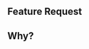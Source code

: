 <!--
This template is for requesting a new feature for this API.

In general, we will not add features that are not in the OpenAI API. That
means that we try to keep the API as close to the official OpenAI APIs 
as possible except for Java-specific changes.

That being said, we are open to adding features that make this API easier
to use. 
-->

## Feature Request
<!--
Please describe the feature you would like to see added to this API.
-->

## Why?
<!--
Please describe why you would like to see this feature added to this API.

For example, if you are requesting a new method, please describe why you
would like to see this method added to the API.

For features that were are missing from the official APIs, this can just
be a link to that feature. 
-->
